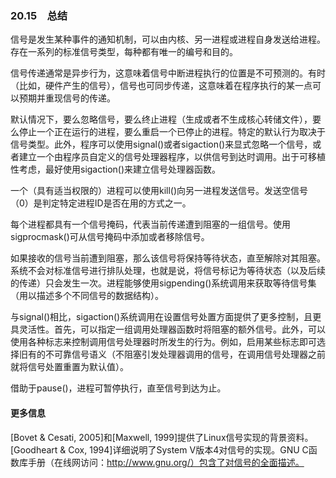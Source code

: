 ### 20.15　总结

信号是发生某种事件的通知机制，可以由内核、另一进程或进程自身发送给进程。存在一系列的标准信号类型，每种都有唯一的编号和目的。

信号传递通常是异步行为，这意味着信号中断进程执行的位置是不可预测的。有时（比如，硬件产生的信号），信号也可同步传递，这意味着在程序执行的某一点可以预期并重现信号的传递。

默认情况下，要么忽略信号，要么终止进程（生成或者不生成核心转储文件），要么停止一个正在运行的进程，要么重启一个已停止的进程。特定的默认行为取决于信号类型。此外，程序可以使用signal()或者sigaction()来显式忽略一个信号，或者建立一个由程序员自定义的信号处理器程序，以供信号到达时调用。出于可移植性考虑，最好使用sigaction()来建立信号处理器函数。

一个（具有适当权限的）进程可以使用kill()向另一进程发送信号。发送空信号（0）是判定特定进程ID是否在用的方式之一。

每个进程都具有一个信号掩码，代表当前传递遭到阻塞的一组信号。使用sigprocmask()可从信号掩码中添加或者移除信号。

如果接收的信号当前遭到阻塞，那么该信号将保持等待状态，直至解除对其阻塞。系统不会对标准信号进行排队处理，也就是说，将信号标记为等待状态（以及后续的传递）只会发生一次。进程能够使用sigpending()系统调用来获取等待信号集（用以描述多个不同信号的数据结构）。

与signal()相比，sigaction()系统调用在设置信号处置方面提供了更多控制，且更具灵活性。首先，可以指定一组调用处理器函数时将阻塞的额外信号。此外，可以使用各种标志来控制调用信号处理器时所发生的行为。例如，启用某些标志即可选择旧有的不可靠信号语义（不阻塞引发处理器调用的信号，在调用信号处理器之前就将信号处置重置为默认值）。

借助于pause()，进程可暂停执行，直至信号到达为止。

#### 更多信息

[Bovet & Cesati, 2005]和[Maxwell, 1999]提供了Linux信号实现的背景资料。[Goodheart & Cox, 1994]详细说明了System V版本4对信号的实现。GNU C函数库手册（在线网访问：http://www.gnu.org/）包含了对信号的全面描述。

